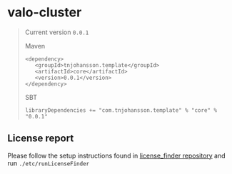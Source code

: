 # valo-cluster

> Current version `0.0.1`
>
> Maven
> ```
> <dependency>
>    <groupId>tnjohansson.template</groupId>
>    <artifactId>core</artifactId>
>    <version>0.0.1</version>
> </dependency>
> ```
>
> SBT
>
> `libraryDependencies += "com.tnjohansson.template" % "core" % "0.0.1"`
>
>

## License report
Please follow the setup instructions found in [license_finder repository](https://github.com/pivotal/LicenseFinder) and run `./etc/runLicenseFinder`